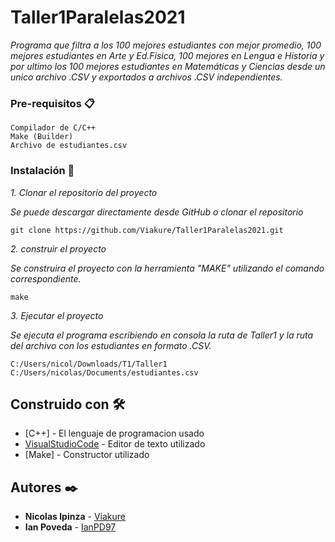 # Taller1Paralelas2021
_Programa que filtra a los 100 mejores estudiantes con mejor promedio, 100 mejores estudiantes en Arte y Ed.Fisica, 100 mejores en Lengua e Historia y por ultimo los 100 mejores estudiantes en Matemáticas y Ciencias desde un unico archivo .CSV y exportados a archivos .CSV independientes._

### Pre-requisitos 📋

```
Compilador de C/C++
Make (Builder)
Archivo de estudiantes.csv
```

### Instalación 🔧

_1. Clonar el repositorio del proyecto_

_Se puede descargar directamente desde GitHub o clonar el repositorio_

```
git clone https://github.com/Viakure/Taller1Paralelas2021.git
```

_2. construir el proyecto_

_Se construira el proyecto con la herramienta "MAKE" utilizando el comando correspondiente._

```
make
```

_3. Ejecutar el proyecto_

_Se ejecuta el programa escribiendo en consola la ruta de Taller1 y la ruta del archivo con los estudiantes en formato .CSV._

```
C:/Users/nicol/Downloads/T1/Taller1 C:/Users/nicolas/Documents/estudiantes.csv
```

## Construido con 🛠️

* [C++] - El lenguaje de programacion usado
* [VisualStudioCode](https://maven.apache.org/) - Editor de texto utilizado
* [Make] - Constructor utilizado

## Autores ✒️

* **Nicolas Ipinza** - [Viakure](https://github.com/Viakure)
* **Ian Poveda** - [IanPD97](https://github.com/IanPD97)
